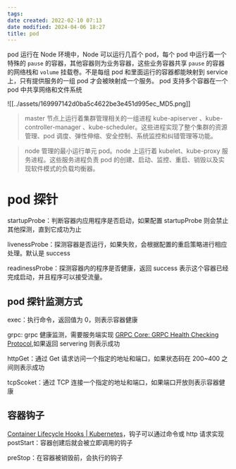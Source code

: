 ```yaml
---
tags: 
date created: 2022-02-10 07:13
date modified: 2024-04-06 18:27
title: pod
---
```


pod 运行在 Node 环境中，Node 可以运行几百个 pod，每个 pod 中运行着一个特殊的 `pause` 的容器，其他容器则为业务容器，这些业务容器共享 `pause` 的容器的网络栈和 `volume` 挂载卷。不是每组 pod 和里面运行的容器都能映射到 service 上，只有提供服务的一组 pod 才会被映射成一个服务。
pod 支持多个容器在一个 pod 中共享网络和文件系统

![[../assets/169997142d0ba5c4622be3e451d995ec_MD5.png]]

> master 节点上运行着集群管理相关的一组进程 kube-apiserver 、kube-controller-manager 、kube-scheduler。这些进程实现了整个集群的资源管理、pod 调度、弹性伸缩、安全控制、系统监控和纠错管理等功能。

> node 管理的最小运行单元 pod。node 上运行着 kubelet、kube-proxy 服务进程。这些服务进程负责 pod 的创建、启动、监控、重启、销毁以及实现软件模式的负载均衡器。

# pod 探针

startupProbe：判断容器内应用程序是否启动，如果配置 startupProbe 则会禁止其他探测，直到它成功为止

livenessProbe：探测容器是否运行，如果失败，会根据配置的重启策略进行相应处理。默认是 success

readinessProbe：探测容器内的程序是否健康，返回 success 表示这个容器已经完成启动，并且程序可以接受流量。

## pod 探针监测方式

exec：执行命令，返回值为 0，则表示容器健康

grpc: grpc 健康监测，需要服务端实现 [GRPC Core: GRPC Health Checking Protocol](https://grpc.github.io/grpc/core/md_doc_health-checking.html),如果返回 servering 则表示成功

httpGet：通过 Get 请求访问一个指定的地址和端口，如果状态码在 200~400 之间则表示成功

tcpScoket：通过 TCP 连接一个指定的地址和端口，如果端口开放则表示容器健康

## 容器钩子

[Container Lifecycle Hooks | Kubernetes](https://kubernetes.io/docs/concepts/containers/container-lifecycle-hooks/#container-hooks)，钩子可以通过命令或 http 请求实现
postStart：容器创建后就会被立即调用的钩子

preStop：在容器被销毁前，会执行的钩子

